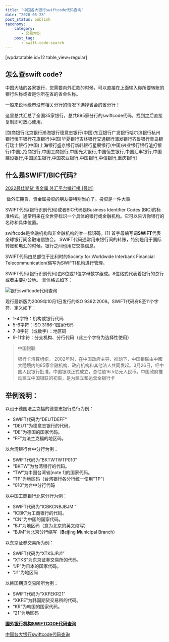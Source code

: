 ```yaml
---
title: "中国各大银行swiftcode代码查询"
date: "2020-05-28"
post_status: publish
taxonomy:
    category: 
       - 交易常识
    post_tag: 
       - swift-code-search
---
```


\[wpdatatable id=12 table\_view=regular\]

## 怎么查swift code?

中国大陆的各家银行，您需要向外汇款的时候，可以直接在上面输入你所要转账的银行名称或者是你所在省的省会名称。

一般来说地级市没有相关分行的情况下选择省会的省分行！

这里总共汇总了全国35家银行，总共895家分行的swiftcode代码，找到之后直接复制即可放心使用。

\[包商银行北京银行渤海银行德意志银行(中国)东亚银行广发银行哈尔滨银行杭州银行恒丰银行花旗银行(中国)华夏银行吉林银行交通银行浦发银行齐鲁银行青岛银行瑞士银行(中国)上海银行盛京银行新韩银行星展银行(中国)兴业银行银行渣打银行(中国),招商银行,中国工商银行,中国光大银行,中国恒生银行,中国汇丰银行,中国建设银行,中国民生银行,中国农业银行,中国银行,中信银行,重庆银行\]

## 什么是SWIFT/BIC代码?

[2022最佳期货 贵金属 外汇平台排行榜 \[最新\]](https://we.laowei8.com/best-forex-website.html "2020最佳期货 贵金属 外汇平台排行榜 [最新]")

 做外汇期货，贵金属投资的朋友要特别当心了。投资是一件大事

SWIFT代码(银行识别代码)或者BIC代码是Business Identifier Codes (BIC)的标准格式。通常用来在全世界标识一个具体的银行或金融机构。它可以告诉你银行的名称和具体位置。

swiftcode是金融机构和非金融机构的唯一标识码。\[1\] 首字母缩写词**SWIFT**代表全球银行间金融电信协会。 SWIFT代码通常用来银行间的转账，特别是用于国际转账和电汇的时候。银行之间也用它交换信息。

SWIFT代码由总部位于比利时的Society for Worldwide Interbank Financial Telecommunication(缩写为SWIFT)机构进行管理。

SWIFT代码(银行识别代码)由8位或11位字母数字组成。8位格式代表着银行的总行或者主要办公地。 具体格式如下：

![银行swiftcode代码查询](https://we.laowei8.com/wp-content/uploads/2020/05/cdcbbc9477cb5cf5ee014307b588862e-6.gif)

现行最新版为2009年10月1日发行的ISO 9362:2009。SWIFT代码有8至11个字符，定义如下：

- 1-4字符：机构或银行代码
- 5-6字符：ISO 3166-1国家代码
- 7-8字符（或数字）：地区码
- 9-11字符：分支机构、分行代码（此三个字符为选择性使用）

> 中国银联
> 
> 银行卡清算组织。 2002年时，在中国政府主导、推动下，中国银联由中國大陸境内的85家金融机构、政府机构和其他法人共同发起。3月26日，经中国人民银行批准，中国银联正式成立，总估值16.5亿元人民币。中国政府推动建立中国银联的初衷，是为建立和运营全银行卡

## 举例说明：

以设于德国法兰克福的德意志银行总行为例：

- SWIFT代码为“DEUTDEFF”
- “DEUT”为德意志银行的代码。
- “DE”为德国的国家代码。
- “FF”为法兰克福的地区码。

以台湾银行台中分行为例：

- SWIFT代码为“BKTWTWTP010”
- “BKTW”为台湾银行的代码。
- “TW”为中国台湾省\[note 1\]的国家代码。
- “TP”为地区码（台湾银行各分行统一使用“TP”）
- “010”为台中分行代码

以中国工商银行北京分行为例：

- SWIFT代码为“ICBKCNBJBJM ”
- “ICBK”为工商银行的代码。
- “CN”为中国的国家代码。
- “BJ”为地区码（意为北京的英文缩写）
- “BJM”为北京分行缩写（**B**ei**j**ing **M**unicipal Branch）

以东京证券交易所为例：

- SWIFT代码为“XTKSJPJ1”
- “XTKS”为东京证券交易所的代码。
- “JP”为日本的国家代码。
- “J1”为地区码

以韩国期货交易所所为例：

- SWIFT代码为“XKFEKR21”
- “XKFE”为韩国期货交易所的代码。
- “KR”为韩国的国家代码。
- “21”为地区码

**[国外银行机构SWIFTCODE代码查询](https://cn.bankswiftinfo.com/area)**

[中国各大银行swiftcode代码查询](https://we.laowei8.com/swiftcode.html "中国各大银行swiftcode代码查询")
